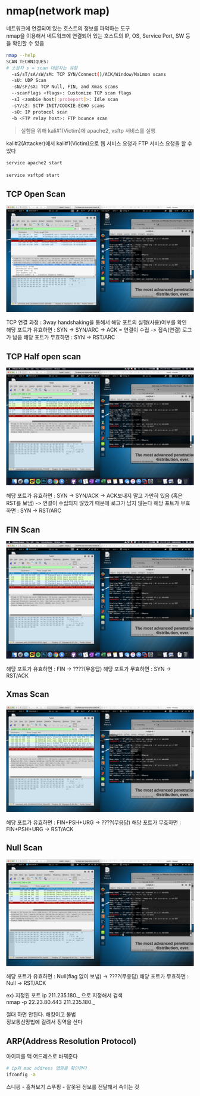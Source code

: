 # nmap(network map)

네트워크에 연결되어 있는 호스트의 정보를 파악하는 도구  
nmap을 이용해서 네트워크에 연결되어 있는 호스트의 IP, OS, Service Port, SW 등을 확인할 수 있음

```bash
nmap --help
SCAN TECHNIQUES:
# 소문자 s = scan 대문자는 유형
  -sS/sT/sA/sW/sM: TCP SYN/Connect()/ACK/Window/Maimon scans
  -sU: UDP Scan
  -sN/sF/sX: TCP Null, FIN, and Xmas scans
  --scanflags <flags>: Customize TCP scan flags
  -sI <zombie host[:probeport]>: Idle scan
  -sY/sZ: SCTP INIT/COOKIE-ECHO scans
  -sO: IP protocol scan
  -b <FTP relay host>: FTP bounce scan
```

> 실험을 위해 kali#1(Victim)에 apache2, vsftp 서비스를 실행

kali#2(Attacker)에서 kali#1(Victim)으로 웹 서비스 요청과 FTP 서비스 요청을 할 수 있다

```bash
service apache2 start

service vsftpd start
```

## TCP Open Scan

![tcp open scan](../imgs/tcpopenscan.png)

TCP 연결 과정 : 3way handshaking을 통해서 해당 포트의 실행(사용)여부를 확인  
해당 포트가 유효하면 : SYN -> SYN/ARC -> ACK = 연결이 수립 -> 접속(연결) 로그가 남음
해당 포트가 무효하면 : SYN -> RST/ARC

## TCP Half open scan

![tcp half open scan](../imgs/halfopen.png)

해당 포트가 유효하면 : SYN -> SYN/ACK -> ACK보내지 말고 가만히 있음 (혹은 RST를 보냄) -> 연결이 수립되지 않았기 때문에 로그가 남지 않는다
해당 포트가 무효하면 : SYN -> RST/ARC

## FIN Scan

![tcp fin scan](../imgs/finscan.png)

해당 포트가 유효하면 : FIN -> ????(무응답)
해당 포트가 무효하면 : SYN -> RST/ACK

## Xmas Scan

![tcp xmas scan](../imgs/xmasscan.png)

해당 포트가 유효하면 : FIN+PSH+URG -> ????(무응답)
해당 포트가 무효하면 : FIN+PSH+URG -> RST/ACK

## Null Scan

![tcp null scan](../imgs/nullscan.png)

해당 포트가 유효하면 : Null(flag 없이 보냄) -> ????(무응답)
해당 포트가 무효하면 : Null -> RST/ACK

ex) 지정된 포트 ip 211.235.180._ 으로 지정해서 검색  
nmap -p 22.23.80.443 211.235.180._

절대 하면 안된다. 해킹이고 불법  
정보통신망법에 걸려서 징역을 산다

## ARP(Address Resolution Protocol)

아이피를 맥 어드레스로 바꿔준다

```bash
# ip와 mac address 맵핑을 확인한다
ifconfig -a
```

스니핑 - 훔쳐보기
스푸핑 - 잘못된 정보를 전달해서 속이는 것
